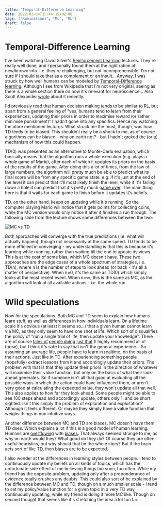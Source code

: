 ```yaml
---
title: "Temporal-Difference Learning"
date: 2022-02-04T15:44:15+02:00
tags: ["Ruminations", "ML", "RL"]
draft: false
---
```


# Temporal-Difference Learning

I've been watching David Silver's [Reinforcement Learning](https://deepmind.com/learning-resources/-introduction-reinforcement-learning-david-silver) lectures. They're really well done, and I personally found them at the right ration of new/known info. I.e. they're challenging, but not incomprehensible. I'm not sure if I should take that as a complement or an insult... Anyway, I was struck by how well humans can be modeled by [Temporal-Difference learning](https://en.wikipedia.org/wiki/Temporal_difference_learning). Although I see from Wikipedia that I'm not very original, seeing as there is a whole section there on how it's relevant for neuroscience... Also Scott Alexander [wrote](https://astralcodexten.substack.com/p/motivated-reasoning-as-mis-applied) about it recently.

I'd previously read that human decision making tends to be similar to RL, but apart from a general feeling of "yes, humans tend to learn from their experiences, updating their priors in order to maximise reward (or rather minimise punishment)" I hadn't gone into any specifics. Hence my watching the afore mentioned lectures. What struck me the most, though, was how TD tends to be biased. This shouldn't really be a shock to me, as of course algorithms can be biased - why on earth not? - but I hadn't groked the (or a) mechanism of how this could happen.

TD(0) was presented as an alternative to Monte-Carlo evaluation, which basically means that the algorithm runs a whole execution (e.g. plays a whole game of Mario), after each of which it updates its priors on the basis of the results of the game. After doing this a lot of times, from the law of large numbers, the algorithm will pretty much be able to predict what its final score will be from any specific game state. e.g. if it's just at the end of the level it can predict that it'll most likely finish the level, while if it's falling down a hole it can predict that it's pretty much [game over](https://www.youtube.com/watch?v=B2Kfzs8FO_M). The main thing here is that it waits for each game to finish before it updates it's beliefs.

TD, on the other hand, keeps on updating while it's running. So the computer playing Mario will notice that it gets points for collecting coins, while the MC version would only notice it after it finishes a run through. The following slide from the lecture shows some differences between the two:

![MC vs TD](/images/mc-vs-td.png)

Both approaches will converge with the true predictions (i.e. what will actually happen), though not necessarily at the same speed. TD tends to be more efficient in converging - my understanding is that this is because it's learning while running, rather than waiting till the end to update its views. This is at the cost of some bias, which MC doesn't have. These two approaches are the edge cases of a whole spectrum of strategies, i.e. TD(n), where n is the number of steps to look ahead (or back - it's all a matter of perspective). When n=0, it's the same as TD(0) which simply looks at the most recent event. When n=∞, this is the same as MC, as the algorithm will look at all available actions - i.e. the whole run.

# Wild speculations

  Now for the speculations. Both MC and TD seem to explain how humans learn stuff, as well as differences in how individuals learn. On a lifetime scale it's obvious (at least it seems so...) that a given human cannot learn via MC, as they only seem to have one shot at life. Which sort of disqualifies the policy of "run a single trial of life, then update your knowledge". There are of course [tales of](https://www.goodreads.com/series/141212-thessaly) [people doing](https://www.goodreads.com/book/show/41554680-lent) [just that](https://www.anime-planet.com/anime/re-zero-starting-life-in-another-world) (I highly recommend all of those), but I think it's safe to say that isn't the general experience... So assuming an average life, people have to learn in realtime, on the basis of their actions. Just like in TD. After experiencing something people (hopefully) extract lessons from it and accordingly update their priors. The problem with that is that they update their priors in the direction of whatever will maximise their value function, but only on the basis of what their look-ahead generates. So if someone isn't all that good at evaluating all the possible ways in which the action could have influenced them, or aren't very good at calculating the expected value, they won't update all that well. This also applies to how far they look ahead. Some people might be able to see 100 steps ahead and accordingly update, others only 1, and be short sighted. Isn't this simply the problem of exploration and exploitation? Although it feels different. Or maybe they simply have a value function that weighs things in non intuitive ways...

  Another difference between MC and TD are biases. MC doesn't have them. TD does. Which explains a lot if this is a good model of human learning. Humans are [overflowing](https://www.goodreads.com/book/show/11468377-thinking-fast-and-slow) with [biases](https://www.readthesequences.com/). That always seemed strange to me, as why on earth would they? What good do they do? Of course they are often useful heuristics, but why should that be the whole story? But if the brain acts sort of like TD, then biases are to be expected.

  I also wonder at the differences in learning styles between people. I tend to continuously update my beliefs on all kinds of topics, which has the unfortunate side effect of me believing things too soon, too often. While my friend has the opposite problem, updating only after a preponderance of evidence totally crushes any doubts. This could also sort of be explained by the difference between MC and TD, though on a much smaller scale - I tend to set my policy/value function for a given topic in a very TD way, continuously updating, while my friend is doing it more MC like. Though on second thought that seems like it's stretching the idea a lot too far...
